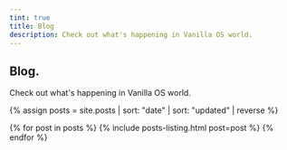 ```yaml
---
tint: true
title: Blog
description: Check out what's happening in Vanilla OS world.
---
```


<div class="hero hero-heading hero-center">
    <div class="container hero-wrapper">
        <div class="hero-text">
            <h2>Blog.</h2>
            <p>Check out what's happening in Vanilla OS world.</p>
        </div>
    </div>
</div>

{% assign posts = site.posts | sort: "date" | sort: "updated" | reverse %}

<section class="blog">
    <div class="container blog-posts">
        {% for post in posts %}
            {% include posts-listing.html post=post %}
        {% endfor %}
    </div>
</section>
